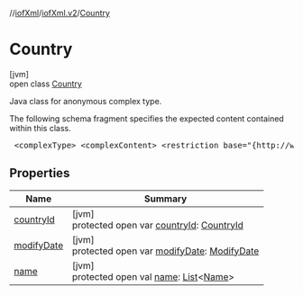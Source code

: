 //[iofXml](../../../index.md)/[iofXml.v2](../index.md)/[Country](index.md)

# Country

[jvm]\
open class [Country](index.md)

<p>Java class for anonymous complex type. <p>The following schema fragment specifies the expected content contained within this class. <pre> &lt;complexType&gt; &lt;complexContent&gt; &lt;restriction base="{http://www.w3.org/2001/XMLSchema}anyType"&gt; &lt;sequence&gt; &lt;element ref="{}CountryId"/&gt; &lt;element ref="{}Name" maxOccurs="unbounded" minOccurs="0"/&gt; &lt;element ref="{}ModifyDate" minOccurs="0"/&gt; &lt;/sequence&gt; &lt;/restriction&gt; &lt;/complexContent&gt; &lt;/complexType&gt; </pre>

## Properties

| Name | Summary |
|---|---|
| [countryId](country-id.md) | [jvm]<br>protected open var [countryId](country-id.md): [CountryId](../-country-id/index.md) |
| [modifyDate](modify-date.md) | [jvm]<br>protected open var [modifyDate](modify-date.md): [ModifyDate](../-modify-date/index.md) |
| [name](name.md) | [jvm]<br>protected open val [name](name.md): [List](https://docs.oracle.com/javase/8/docs/api/java/util/List.html)<[Name](../-name/index.md)> |
